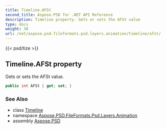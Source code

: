 ```yaml
---
title: Timeline.AFSt
second_title: Aspose.PSD for .NET API Reference
description: Timeline property. Gets or sets the AFSt value
type: docs
weight: 30
url: /net/aspose.psd.fileformats.psd.layers.animation/timeline/afst/
---
```

{{< psd/tize >}}
## Timeline.AFSt property

Gets or sets the AFSt value.

```csharp
public int AFSt { get; set; }
```

### See Also

* class [Timeline](../)
* namespace [Aspose.PSD.FileFormats.Psd.Layers.Animation](../../timeline/)
* assembly [Aspose.PSD](../../../)


